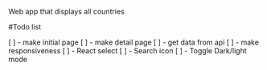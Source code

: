 Web app that displays all countries

#Todo list

[ ] - make initial page
[ ] - make detail page
[ ] - get data from api
[ ] - make responsiveness
[ ] - React select
[ ] - Search icon
[ ] - Toggle Dark/light mode